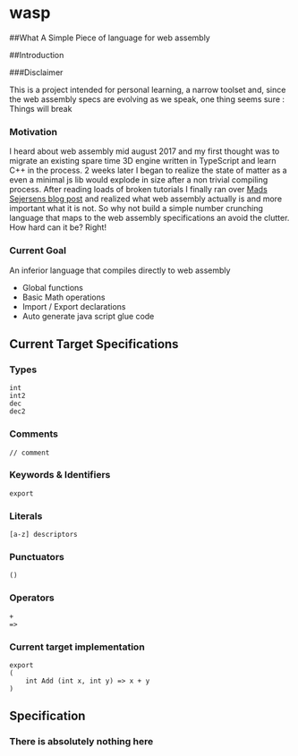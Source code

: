 

# wasp

##What A Simple Piece of language for web assembly

##Introduction

###Disclaimer

This is a project intended for personal learning, a narrow toolset and, since the web assembly specs are evolving as we speak, one thing seems sure : Things will break



### Motivation

I heard about web assembly mid august 2017 and my first thought was to migrate an existing spare time 3D engine written in TypeScript and learn C++ in the process. 2 weeks later I began to realize the state of matter as a even a minimal js lib would explode in size after a non trivial compiling process. After reading loads of broken tutorials I finally ran over [Mads Sejersens blog post][MS] and realized what web assembly actually is and more important what it is not. So why not build a simple number crunching language that maps to the web assembly specifications an avoid the clutter. How hard can it be? Right! 



### Current Goal

An inferior language that compiles directly to web assembly

* Global functions
* Basic Math operations
* Import / Export declarations
* Auto generate java script glue code



## Current Target Specifications

### Types

```
int
int2
dec
dec2
```

### Comments

```
// comment
```

### Keywords & Identifiers

```
export
```

### Literals

```
[a-z] descriptors
```

### Punctuators

```
()
```

### Operators

```
+
=>
```



### Current target implementation

```
export
(
	int Add (int x, int y) => x + y
)

```



## Specification

### There is absolutely nothing here



[MS]: https://medium.com/@MadsSejersen/webassembly-the-missing-tutorial-95f8580b08ba
